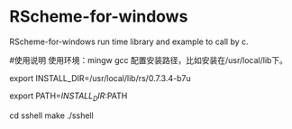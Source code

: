 # RScheme-for-windows
RScheme-for-windows run time library and example to call by c.

#使用说明
使用环境：mingw gcc
配置安装路径，比如安装在/usr/local/lib下。


export INSTALL_DIR=/usr/local/lib/rs/0.7.3.4-b7u

export PATH=$INSTALL_DIR:$PATH

cd sshell
make
./sshell